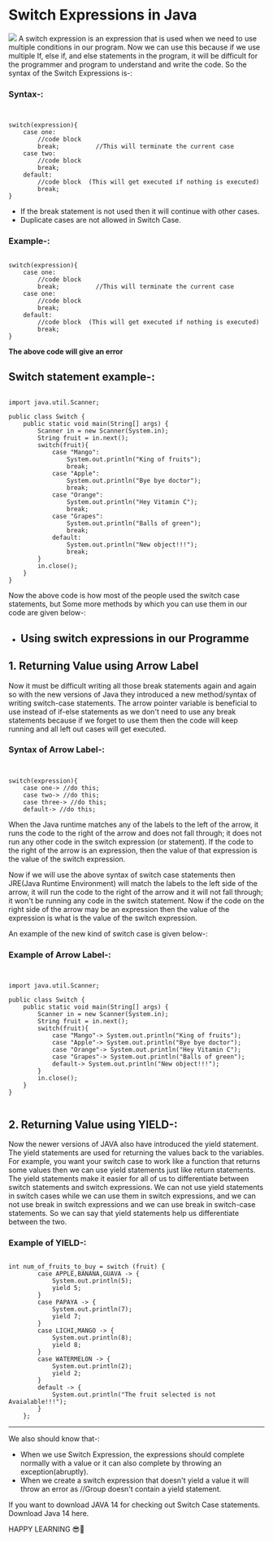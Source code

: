 # Switch Expressions in Java

<img src="https://java.tutorials24x7.com/uploads/2020-06-20/banner/tutorials24x7-switch-statements-and-expressions-in-java-banner.jpg" />
A switch expression is an expression that is used when we need to use multiple conditions in our program. Now we can use this because if we use multiple If, else if, and else statements in the program, it will be difficult for the programmer and program to understand and write the code.
So the syntax of the Switch Expressions is-:

### Syntax-:
<pre><code>

switch(expression){
	case one:
		//code block
		break;          //This will terminate the current case
	case two:
		//code block
		break;
	default:
		//code block  (This will get executed if nothing is executed)
		break;
}
</code></pre>
-   If the break statement is not used then it will continue with other cases.
-   Duplicate cases are not allowed in Switch Case.

### Example-:

<pre><code>
switch(expression){
	case one:
		//code block
		break;          //This will terminate the current case
	case one:
		//code block
		break;
	default:
		//code block  (This will get executed if nothing is executed)
		break;
}
</code></pre>
**The above code will give an error**

Switch statement example-:
--------------------------

<pre><code>
import java.util.Scanner;

public class Switch {
    public static void main(String[] args) {
        Scanner in = new Scanner(System.in);
        String fruit = in.next();
        switch(fruit){
            case "Mango":
                System.out.println("King of fruits");
                break;
            case "Apple":
                System.out.println("Bye bye doctor");
                break;
            case "Orange":
                System.out.println("Hey Vitamin C");
                break;
            case "Grapes":
                System.out.println("Balls of green");
                break;
            default:
                System.out.println("New object!!!");
                break;
        }
        in.close();
    }
}
</code></pre>

Now the above code is how most of the people used the switch case statements, but Some more methods by which you can use them in our code are given below-:

-   Using switch expressions in our Programme
    ------------------------

## 1\. **Returning Value using Arrow Label**

Now it must be difficult writing all those break statements again and again so with the new versions of Java they introduced a new method/syntax of writing switch-case statements. The arrow pointer variable is beneficial to use instead of if-else statements as we don't need to use any break statements because if we forget to use them then the code will keep running and all left out cases will get executed.

### Syntax of Arrow Label-:

<pre><code>

switch(expression){
	case one-> //do this;
	case two-> //do this;
	case three-> //do this;
	default-> //do this;
</code></pre>
When the Java runtime matches any of the labels to the left of the arrow, it runs the code to the right of the arrow and does not fall through; it does not run any other code in the switch expression (or statement). If the code to the right of the arrow is an expression, then the value of that expression is the value of the switch expression.

Now if we will use the above syntax of switch case statements then JRE(Java Runtime Environment) will match the labels to the left side of the arrow, it will run the code to the right of the arrow and it will not fall through; it won't be running any code in the switch statement. Now if the code on the right side of the arrow may be an expression then the value of the expression is what is the value of the switch expression.

An example of the new kind of switch case is given below-:

### Example of Arrow Label-:

<pre><code>

import java.util.Scanner;

public class Switch {
    public static void main(String[] args) {
        Scanner in = new Scanner(System.in);
        String fruit = in.next();
        switch(fruit){
            case "Mango"-> System.out.println("King of fruits");
            case "Apple"-> System.out.println("Bye bye doctor");
            case "Orange"-> System.out.println("Hey Vitamin C");
            case "Grapes"-> System.out.println("Balls of green");
            default-> System.out.println("New object!!!");
        }
        in.close();
    }
}

</code></pre>

## 2\. **Returning Value using YIELD-:**

Now the newer versions of JAVA also have introduced the yield statement. The yield statements are used for returning the values back to the variables. For example, you want your switch case to work like a function that returns some values then we can use yield statements just like return statements. The yield statements make it easier for all of us to differentiate between switch statements and switch expressions. We can not use yield statements in switch cases while we can use them in switch expressions, and we can not use break in switch expressions and we can use break in switch-case statements. So we can say that yield statements help us differentiate between the two.

### Example of YIELD-:

<pre><code>
int num_of_fruits_to_buy = switch (fruit) {
        case APPLE,BANANA,GUAVA -> {
            System.out.println(5);
            yield 5;
        }
        case PAPAYA -> {
            System.out.println(7);
            yield 7;
        }
        case LICHI,MANGO -> {
            System.out.println(8);
            yield 8;
        }
        case WATERMELON -> {
            System.out.println(2);
            yield 2;
        }
        default -> {
            System.out.println("The fruit selected is not Avaialable!!!");
        }
    };  
</pre></code>

* * * * *

We also should know that-:

- When we use Switch Expression, the expressions should complete normally with a value or it can also complete by throwing an exception(abruptly).
- When we create a switch expression that doesn't yield a value it will throw an error as //Group doesn't contain a yield statement.


If you want to download JAVA 14 for checking out Switch Case statements. Download Java 14 here.

HAPPY LEARNING 😎🙌
